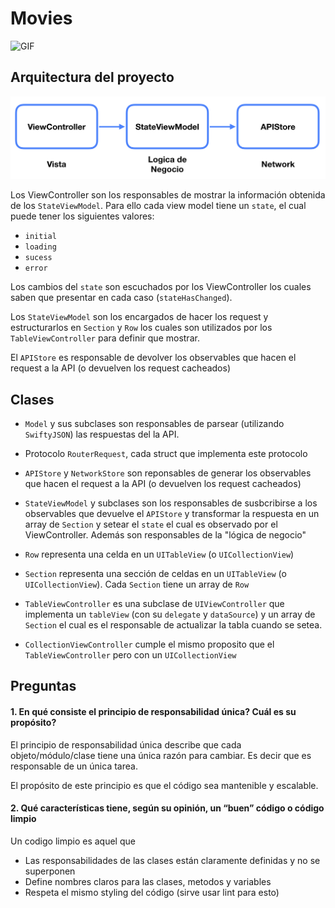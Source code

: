 # Movies

![GIF](rappmovie.gif)

## Arquitectura del proyecto

![Diagram](diagram.png)

Los ViewController son los responsables de mostrar la información obtenida de los `StateViewModel`. Para ello cada view model tiene un `state`, el cual puede tener los siguientes valores:

  - `initial`
  - `loading`
  - `sucess`
  - `error`

Los cambios del `state` son escuchados por los ViewController los cuales saben que presentar en cada caso (`stateHasChanged`).

Los `StateViewModel` son los encargados de hacer los request y estructurarlos en `Section` y `Row` los cuales son utilizados por los `TableViewController` para definir que mostrar.

El `APIStore` es responsable de devolver los observables que hacen el request a la API (o devuelven los request cacheados)

## Clases

- `Model` y sus subclases son responsables de parsear (utilizando `SwiftyJSON`) las respuestas del la API.

- Protocolo `RouterRequest`, cada struct que implementa este protocolo 

- `APIStore` y `NetworkStore` son reponsables de generar los observables que hacen el request a la API (o devuelven los request cacheados)

- `StateViewModel` y subclases son los responsables de susbcribirse a los observables que devuelve el `APIStore` y transformar la respuesta en un array de `Section` y setear el `state` el cual es observado por el ViewController. Además son responsables de la "lógica de negocio"

- `Row` representa una celda en un `UITableView` (o `UICollectionView`)

- `Section` representa una sección de celdas en un `UITableView` (o `UICollectionView`). Cada `Section` tiene un array de `Row`

- `TableViewController` es una subclase de `UIViewController` que implementa un `tableView` (con su `delegate` y `dataSource`) y un array de `Section` el cual es el responsable de actualizar la tabla cuando se setea.

- `CollectionViewController` cumple el mismo proposito que el `TableViewController` pero con un `UICollectionView`

## Preguntas

#### 1. En qué consiste el principio de responsabilidad única? Cuál es su propósito?

El principio de responsabilidad única describe que cada objeto/módulo/clase tiene una única razón para cambiar. Es decir que es responsable de un única tarea. 

El propósito de este principio es que el código sea mantenible y escalable.

#### 2. Qué características tiene, según su opinión, un “buen” código o código limpio

Un codigo limpio es aquel que

- Las responsabilidades de las clases están claramente definidas y no se superponen
- Define nombres claros para las clases, metodos y variables
- Respeta el mismo styling del código (sirve usar lint para esto)
